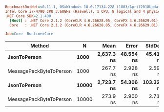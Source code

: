 ``` ini

BenchmarkDotNet=v0.11.1, OS=Windows 10.0.17134.228 (1803/April2018Update/Redstone4)
Intel Core i7-4790 CPU 3.60GHz (Haswell), 1 CPU, 8 logical and 4 physical cores
.NET Core SDK=2.1.400
  [Host] : .NET Core 2.1.2 (CoreCLR 4.6.26628.05, CoreFX 4.6.26629.01), 64bit RyuJIT
  Core   : .NET Core 2.1.2 (CoreCLR 4.6.26628.05, CoreFX 4.6.26629.01), 64bit RyuJIT

Job=Core  Runtime=Core  

```
|                  Method |     N |       Mean |     Error |     StdDev | Rank |
|------------------------ |------ |-----------:|----------:|-----------:|-----:|
|            **JsonToPerson** |  **1000** | **2,637.3 ns** | **48.554 ns** |  **45.417 ns** |    **3** |
| MessagePackByteToPerson |  1000 |   267.7 ns |  2.928 ns |   2.596 ns |    1 |
|            **JsonToPerson** | **10000** | **2,723.7 ns** | **54.306 ns** | **103.323 ns** |    **4** |
| MessagePackByteToPerson | 10000 |   273.9 ns |  2.900 ns |   2.713 ns |    2 |

